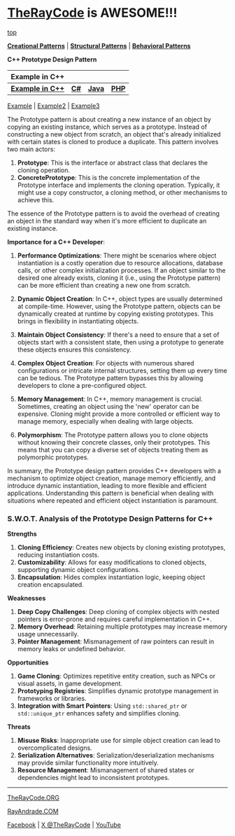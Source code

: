 # [TheRayCode](../../../README.md) is AWESOME!!!

[top](../README.md)

**[Creational Patterns](../README.md)** | **[Structural Patterns](../../Structural/README.md)** | **[Behavioral Patterns](../../Behavioral/README.md)**

**C++ Prototype Design Pattern**

|Example in C++|   |   |   |
|---|---|---|---|
|  [**Example in C++**](README.md) | [**C#**](../../../Csharp/Creational/Prototype/README.md) | [**Java**](../../../Java/Creational/Prototype/README.md) | [**PHP**](../../../PHP/Creational/Prototype/README.md) |

[Example](Example/README.md) | [Example2](Example2/README.md) | [Example3](Example3/README.md)

The Prototype pattern is about creating a new instance of an object by copying an existing instance, which serves as a prototype. Instead of constructing a new object from scratch, an object that's already initialized with certain states is cloned to produce a duplicate. This pattern involves two main actors:

1. **Prototype**: This is the interface or abstract class that declares the cloning operation.
2. **ConcretePrototype**: This is the concrete implementation of the Prototype interface and implements the cloning operation. Typically, it might use a copy constructor, a cloning method, or other mechanisms to achieve this.

The essence of the Prototype pattern is to avoid the overhead of creating an object in the standard way when it's more efficient to duplicate an existing instance.

**Importance for a C++ Developer**:

1. **Performance Optimizations**: There might be scenarios where object instantiation is a costly operation due to resource allocations, database calls, or other complex initialization processes. If an object similar to the desired one already exists, cloning it (i.e., using the Prototype pattern) can be more efficient than creating a new one from scratch.

2. **Dynamic Object Creation**: In C++, object types are usually determined at compile-time. However, using the Prototype pattern, objects can be dynamically created at runtime by copying existing prototypes. This brings in flexibility in instantiating objects.

3. **Maintain Object Consistency**: If there's a need to ensure that a set of objects start with a consistent state, then using a prototype to generate these objects ensures this consistency.

4. **Complex Object Creation**: For objects with numerous shared configurations or intricate internal structures, setting them up every time can be tedious. The Prototype pattern bypasses this by allowing developers to clone a pre-configured object.

5. **Memory Management**: In C++, memory management is crucial. Sometimes, creating an object using the 'new' operator can be expensive. Cloning might provide a more controlled or efficient way to manage memory, especially when dealing with large objects.

6. **Polymorphism**: The Prototype pattern allows you to clone objects without knowing their concrete classes, only their prototypes. This means that you can copy a diverse set of objects treating them as polymorphic prototypes.

In summary, the Prototype design pattern provides C++ developers with a mechanism to optimize object creation, manage memory efficiently, and introduce dynamic instantiation, leading to more flexible and efficient applications. Understanding this pattern is beneficial when dealing with situations where repeated and efficient object instantiation is paramount.

### **S.W.O.T. Analysis of the Prototype Design Patterns for C++**

**Strengths**  
1. **Cloning Efficiency**: Creates new objects by cloning existing prototypes, reducing instantiation costs.  
2. **Customizability**: Allows for easy modifications to cloned objects, supporting dynamic object configurations.  
3. **Encapsulation**: Hides complex instantiation logic, keeping object creation encapsulated.

**Weaknesses**  
1. **Deep Copy Challenges**: Deep cloning of complex objects with nested pointers is error-prone and requires careful implementation in C++.  
2. **Memory Overhead**: Retaining multiple prototypes may increase memory usage unnecessarily.  
3. **Pointer Management**: Mismanagement of raw pointers can result in memory leaks or undefined behavior.

**Opportunities**  
1. **Game Cloning**: Optimizes repetitive entity creation, such as NPCs or visual assets, in game development.  
2. **Prototyping Registries**: Simplifies dynamic prototype management in frameworks or libraries.  
3. **Integration with Smart Pointers**: Using `std::shared_ptr` or `std::unique_ptr` enhances safety and simplifies cloning.

**Threats**  
1. **Misuse Risks**: Inappropriate use for simple object creation can lead to overcomplicated designs.  
2. **Serialization Alternatives**: Serialization/deserialization mechanisms may provide similar functionality more intuitively.  
3. **Resource Management**: Mismanagement of shared states or dependencies might lead to inconsistent prototypes.

---

[TheRayCode.ORG](https://www.TheRayCode.org)

[RayAndrade.COM](https://www.RayAndrade.com)

[Facebook](https://www.facebook.com/TheRayCode/) | [X @TheRayCode](https://www.x.com/TheRayCode/) | [YouTube](https://www.youtube.com/TheRayCode/)
